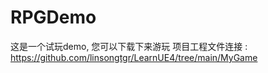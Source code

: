 # RPGDemo
这是一个试玩demo, 您可以下载下来游玩  项目工程文件连接 : https://github.com/linsongtgr/LearnUE4/tree/main/MyGame
